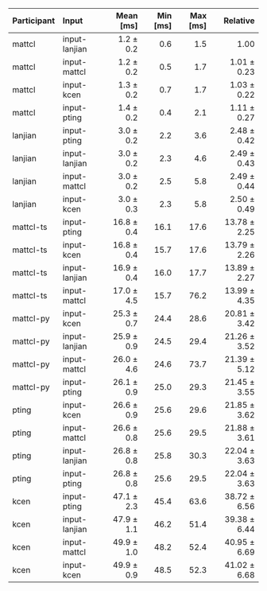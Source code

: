 | Participant | Input | Mean [ms] | Min [ms] | Max [ms] | Relative |
|:---|:---|---:|---:|---:|---:|
| mattcl | input-lanjian | 1.2 ± 0.2 | 0.6 | 1.5 | 1.00 |
| mattcl | input-mattcl | 1.2 ± 0.2 | 0.5 | 1.7 | 1.01 ± 0.23 |
| mattcl | input-kcen | 1.3 ± 0.2 | 0.7 | 1.7 | 1.03 ± 0.22 |
| mattcl | input-pting | 1.4 ± 0.2 | 0.4 | 2.1 | 1.11 ± 0.27 |
| lanjian | input-pting | 3.0 ± 0.2 | 2.2 | 3.6 | 2.48 ± 0.42 |
| lanjian | input-lanjian | 3.0 ± 0.2 | 2.3 | 4.6 | 2.49 ± 0.43 |
| lanjian | input-mattcl | 3.0 ± 0.2 | 2.5 | 5.8 | 2.49 ± 0.44 |
| lanjian | input-kcen | 3.0 ± 0.3 | 2.3 | 5.8 | 2.50 ± 0.49 |
| mattcl-ts | input-pting | 16.8 ± 0.4 | 16.1 | 17.6 | 13.78 ± 2.25 |
| mattcl-ts | input-kcen | 16.8 ± 0.4 | 15.7 | 17.6 | 13.79 ± 2.26 |
| mattcl-ts | input-lanjian | 16.9 ± 0.4 | 16.0 | 17.7 | 13.89 ± 2.27 |
| mattcl-ts | input-mattcl | 17.0 ± 4.5 | 15.7 | 76.2 | 13.99 ± 4.35 |
| mattcl-py | input-kcen | 25.3 ± 0.7 | 24.4 | 28.6 | 20.81 ± 3.42 |
| mattcl-py | input-lanjian | 25.9 ± 0.9 | 24.5 | 29.4 | 21.26 ± 3.52 |
| mattcl-py | input-mattcl | 26.0 ± 4.6 | 24.6 | 73.7 | 21.39 ± 5.12 |
| mattcl-py | input-pting | 26.1 ± 0.9 | 25.0 | 29.3 | 21.45 ± 3.55 |
| pting | input-kcen | 26.6 ± 0.9 | 25.6 | 29.6 | 21.85 ± 3.62 |
| pting | input-mattcl | 26.6 ± 0.8 | 25.6 | 29.5 | 21.88 ± 3.61 |
| pting | input-lanjian | 26.8 ± 0.8 | 25.8 | 30.3 | 22.04 ± 3.63 |
| pting | input-pting | 26.8 ± 0.8 | 25.6 | 29.5 | 22.04 ± 3.63 |
| kcen | input-pting | 47.1 ± 2.3 | 45.4 | 63.6 | 38.72 ± 6.56 |
| kcen | input-lanjian | 47.9 ± 1.1 | 46.2 | 51.4 | 39.38 ± 6.44 |
| kcen | input-mattcl | 49.9 ± 1.0 | 48.2 | 52.4 | 40.95 ± 6.69 |
| kcen | input-kcen | 49.9 ± 0.9 | 48.5 | 52.3 | 41.02 ± 6.68 |
